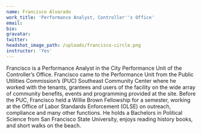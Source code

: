 ```yaml
---
name: Francisco Alvarado
work_title: 'Performance Analyst, Controller''s Office'
email:
bio:
gravatar:
twitter:
headshot_image_path: /uploads/francisco-circle.png
instructor: 'Yes'
---
```


Francisco is a Performance Analyst in the City Performance Unit of the Controller’s Office. Francisco came to the Performance Unit from the Public Utilities Commission’s (PUC) Southeast Community Center where he worked with the tenants, grantees and users of the facility on the wide array of community benefits, events and programming provided at the site. Before the PUC, Francisco held a Willie Brown Fellowship for a semester, working at the Office of Labor Standards Enforcement (OLSE) on outreach, compliance and many other functions. He holds a Bachelors in Political Science from San Francisco State University, enjoys reading history books, and short walks on the beach.&nbsp;